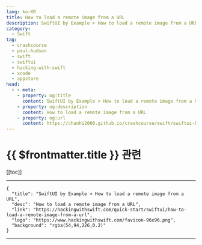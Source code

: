 ```yaml
---
lang: ko-KR
title: How to load a remote image from a URL
description: SwiftUI by Example > How to load a remote image from a URL
category:
  - Swift
tag: 
  - crashcourse
  - paul-hudson
  - swift
  - swiftui
  - hacking-with-swift
  - xcode
  - appstore
head:
  - - meta:
    - property: og:title
      content: SwiftUI by Example > How to load a remote image from a URL
    - property: og:description
      content: How to load a remote image from a URL
    - property: og:url
      content: https://chanhi2000.github.io/crashcourse/swift/swiftui-by-example/03-images-shapes-and-media/how-to-load-a-remote-image-from-a-url.html
---
```


# {{ $frontmatter.title }} 관련

[[toc]]

---

```component VPCard
{
  "title": "SwiftUI by Example > How to load a remote image from a URL",
  "desc": "How to load a remote image from a URL",
  "link": "https://hackingwithswift.com/quick-start/swiftui/how-to-load-a-remote-image-from-a-url",
  "logo": "https://www.hackingwithswift.com/favicon-96x96.png",
  "background": "rgba(54,94,226,0.2)"
}
```

---

<TagLinks />